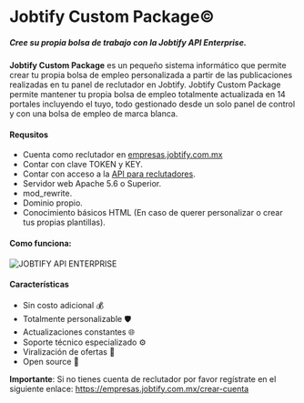 # Jobtify Custom Package&copy; 
##### Cree su propia bolsa de trabajo con la Jobtify  API Enterprise.
**Jobtify Custom Package** es un pequeño sistema informático que permite crear tu propia bolsa de empleo personalizada a partir de las publicaciones realizadas en tu panel de reclutador en Jobtify. Jobtify Custom Package permite mantener tu propia bolsa de empleo totalmente actualizada en 14 portales incluyendo el tuyo, todo gestionado desde un solo panel de control y con una bolsa de empleo de marca blanca.

#### Requsitos
- Cuenta como reclutador en [empresas.jobtify.com.mx](https://empresas.jobtify.com.mx/ "empresas.jobtify.com.mx")
- Contar con clave TOKEN y KEY.
- Contar con acceso a la [API para reclutadores](https://empresas.jobtify.com.mx/planes "API para reclutadores"). 
- Servidor web Apache 5.6 o Superior.
- mod_rewrite.
- Dominio propio.
- Conocimiento básicos HTML (En caso de querer personalizar o crear tus propias plantillas).

#### Como funciona:
![JOBTIFY API ENTERPRISE](https://img.mailinblue.com/2119930/images/rnb/original/5e94bd0c09a221332918ab91.png "JOBTIFY API ENTERPRISE")

#### Características
- Sin costo adicional 💰
- Totalmente personalizable 🛡
- Actualizaciones constantes 🌐 
- Soporte técnico especializado ⚙
- Viralización de ofertas 🚀
- Open source 💓

**Importante**: Si no tienes cuenta de reclutador por favor regístrate en el siguiente enlace:
https://empresas.jobtify.com.mx/crear-cuenta
